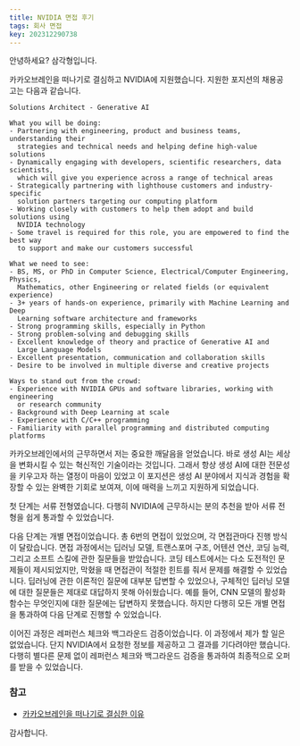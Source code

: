 ```yaml
---
title: NVIDIA 면접 후기
tags: 회사 면접
key: 202312290738
---
```


안녕하세요? 삼각형입니다.

카카오브레인을 떠나기로 결심하고 NVIDIA에 지원했습니다. 지원한 포지션의 채용공고는 다음과 같습니다.

```
Solutions Architect - Generative AI

What you will be doing:
- Partnering with engineering, product and business teams, understanding their
  strategies and technical needs and helping define high-value solutions
- Dynamically engaging with developers, scientific researchers, data scientists,
  which will give you experience across a range of technical areas
- Strategically partnering with lighthouse customers and industry-specific
  solution partners targeting our computing platform
- Working closely with customers to help them adopt and build solutions using
  NVIDIA technology
- Some travel is required for this role, you are empowered to find the best way
  to support and make our customers successful

What we need to see:
- BS, MS, or PhD in Computer Science, Electrical/Computer Engineering, Physics,
  Mathematics, other Engineering or related fields (or equivalent experience)
- 3+ years of hands-on experience, primarily with Machine Learning and Deep
  Learning software architecture and frameworks
- Strong programming skills, especially in Python
- Strong problem-solving and debugging skills
- Excellent knowledge of theory and practice of Generative AI and
  Large Language Models
- Excellent presentation, communication and collaboration skills
- Desire to be involved in multiple diverse and creative projects

Ways to stand out from the crowd:
- Experience with NVIDIA GPUs and software libraries, working with engineering
  or research community
- Background with Deep Learning at scale
- Experience with C/C++ programming
- Familiarity with parallel programming and distributed computing platforms
```

카카오브레인에서의 근무하면서 저는 중요한 깨달음을 얻었습니다. 바로 생성 AI는 세상을 변화시킬 수 있는
혁신적인 기술이라는 것입니다. 그래서 항상 생성 AI에 대한 전문성을 키우고자 하는 열정이 마음이 있었고 이
포지션은 생성 AI 분야에서 지식과 경험을 확장할 수 있는 완벽한 기회로 보여져, 이에 매력을 느끼고
지원하게 되었습니다.

첫 단계는 서류 전형였습니다. 다행히 NVIDIA에 근무하시는 분의 추천을 받아 서류 전형을 쉽게 통과할 수
있었습니다.

다음 단계는 개별 면접이었습니다. 총 6번의 면접이 있었으며, 각 면접관마다 진행 방식이 달랐습니다. 면접
과정에서는 딥러닝 모델, 트랜스포머 구조, 어텐션 연산, 코딩 능력, 그리고 소프트 스킬에 관한 질문들을
받았습니다. 코딩 테스트에서는 다소 도전적인 문제들이 제시되었지만, 막혔을 때 면접관이 적절한 힌트를 줘서
문제를 해결할 수 있었습니다. 딥러닝에 관한 이론적인 질문에 대부분 답변할 수 있었으나, 구체적인 딥러닝
모델에 대한 질문들은 제대로 대답하지 못해 아쉬웠습니다. 예를 들어, CNN 모델의 활성화 함수는 무엇인지에
대한 질문에는 답변하지 못했습니다. 하지만 다행히 모든 개별 면접을 통과하여 다음 단계로 진행할 수
있었습니다.

이어진 과정은 레퍼런스 체크와 백그라운드 검증이었습니다. 이 과정에서 제가 할 일은 없었습니다. 단지
NVIDIA에서 요청한 정보를 제공하고 그 결과를 기다려야만 했습니다. 다행히 별다른 문제 없이 레퍼런스
체크와 백그라운드 검증을 통과하여 최종적으로 오퍼를 받을 수 있었습니다.

### 참고

- [카카오브레인을 떠나기로 결심한 이유](https://daemyung.github.io/2023/12/07/카카오브레인을-떠나기로-결심한-이유.html)

감사합니다.

<!--more-->
